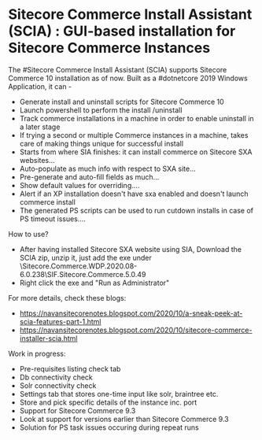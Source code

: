 # Sitecore Commerce Install Assistant (SCIA) : GUI-based installation for Sitecore Commerce Instances
The #Sitecore Commerce Install Assistant (SCIA) supports Sitecore Commerce 10 installation as of now. Built as a #dotnetcore 2019 Windows Application, it can -

- Generate install and uninstall scripts for Sitecore Commerce 10
- Launch powershell to perform the install /uninstall
- Track commerce installations in a machine in order to enable uninstall in a later stage
- If trying a second or multiple Commerce instances in a machine, takes care of making things unique for successful install
- Starts from where SIA finishes: it can install commerce on Sitecore SXA websites...
- Auto-populate as much info with respect to SXA site...
- Pre-generate and auto-fill fields as much...
- Show default values for overriding....
- Alert if an XP installation doesn't have sxa enabled and doesn't launch commerce install
- The generated PS scripts can be used to run cutdown installs in case of PS timeout issues....

How to use?
 - After having installed Sitecore SXA website using SIA, Download the SCIA zip, unzip it, just add the exe under  \Sitecore.Commerce.WDP.2020.08-6.0.238\SIF.Sitecore.Commerce.5.0.49 
 - Right click the exe and "Run as Administrator"
 
 For more details, check these blogs:
- https://navansitecorenotes.blogspot.com/2020/10/a-sneak-peek-at-scia-features-part-1.html
- https://navansitecorenotes.blogspot.com/2020/10/sitecore-commerce-installer-scia.html

Work in progress:
- Pre-requisites listing check tab
- Db connectivity check
- Solr connectivity check
- Settings tab that stores one-time input like solr, braintree etc.
- Store and pick specific details of the instance inc. port 
- Support for Sitecore Commerce 9.3
- Look at support for versions earlier than Sitecore Commerce 9.3
- Solution for PS task issues occuring during repeat runs
